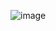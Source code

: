 
![image](https://user-images.githubusercontent.com/3759580/211367392-7a3b2453-e0b1-46df-bae6-874a0e1248b6.png)
